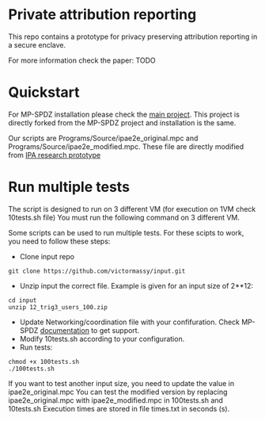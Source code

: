 # Private attribution reporting

This repo contains a prototype for privacy preserving attribution reporting in a secure enclave.

For more information check the paper: TODO

# Quickstart 

For MP-SPDZ installation please check the [main project](https://github.com/data61/MP-SPDZ). This project is directly forked from the MP-SPDZ project and installation is the same.

Our scripts are Programs/Source/ipae2e_original.mpc and Programs/Source/ipae2e_modified.mpc. These file are directly modified from [IPA research prototype](https://github.com/private-attribution/research-prototype)

# Run multiple tests
The script is designed to run on 3 different VM (for execution on 1VM check 10tests.sh file)
You must run the following command on 3 different VM. 

Some scripts can be used to run multiple tests. For these scipts to work, you need to follow these steps: 
 - Clone input repo 
 ```
 git clone https://github.com/victormassy/input.git
 ```
 
 - Unzip input the correct file. Example is given for an input size of 2**12:
 
```
cd input
unzip 12_trig3_users_100.zip
```
 - Update Networking/coordination file with your confifuration. Check MP-SPDZ [documentation](https://mp-spdz.readthedocs.io/en/latest/networking.html) to get support. 
 - Modify 10tests.sh according to your configuration. 
 - Run tests:
``` 
chmod +x 100tests.sh 
./100tests.sh 
```

If you want to test another input size, you need to update the value in ipae2e_original.mpc
You can test the modified version by replacing ipae2e_original.mpc with ipae2e_modified.mpc in 100tests.sh and 10tests.sh
Execution times are stored in file times.txt in seconds (s). 

